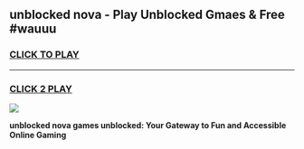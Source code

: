 
## unblocked nova - Play Unblocked Gmaes & Free #wauuu
<h3>
<a href="https://news.freeplayer.one?title=unblocked_nova&ref=24F">CLICK TO PLAY</a></h3>
<hr>

<h3>
<a href="https://news.freeplayer.one?title=unblocked_nova&ref=24F">CLICK 2 PLAY</a>
  
</h3>

<a href="https://news.freeplayer.one?title=unblocked_nova&ref=24F/"><img src="https://clearcache.store/games.png"></a>


**unblocked nova games unblocked: Your Gateway to Fun and Accessible Online Gaming**
